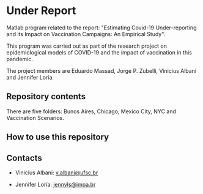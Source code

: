 # Under Report
Matlab program related to the report: "Estimating Covid-19 Under-reporting and its Impact on Vaccination Campaigns: An Empirical Study".

This program was carried out as part of the research project on epidemiological models of COVID-19 and the impact of vaccination in this pandemic. 

The project members are Eduardo Massad, Jorge P. Zubelli, Vinicius Albani and Jennifer Loria.

## Repository contents

There are five folders: Bunos Aires, Chicago, Mexico City, NYC and Vaccination Scenarios. 

## How to use this repository


## Contacts

* Vinicius Albani: v.albani@ufsc.br

* Jennifer Loría: jennyls@impa.br

